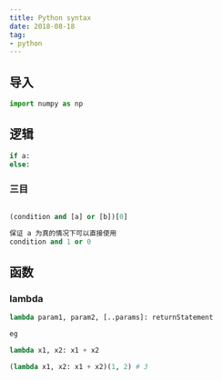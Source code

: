 ```yaml
---
title: Python syntax
date: 2018-08-18
tag:
- python
---
```



## 导入

``` py
import numpy as np
```



## 逻辑

``` py
if a:
else:
```


### 三目

```python

(condition and [a] or [b])[0]

保证 a 为真的情况下可以直接使用
condition and 1 or 0
```

## 函数

### lambda 

``` python
lambda param1, param2, [..params]: returnStatement

eg

lambda x1, x2: x1 + x2

(lambda x1, x2: x1 + x2)(1, 2) # 3
```